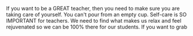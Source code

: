 If you want to be a GREAT teacher, then you need to make sure you are taking care of yourself. You can't pour from an empty cup. Self-care is SO IMPORTANT for teachers. We need to find what makes us relax and feel rejuvenated so we can be 100% there for our students. If you want to grab 